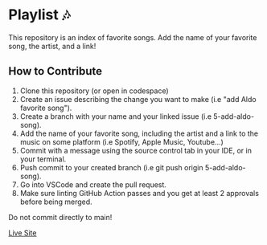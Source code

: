 # Playlist 🎶
This repository is an index of favorite songs. Add the name of your favorite song, the artist, and a link!

## How to Contribute
1. Clone this repository (or open in codespace) 
2. Create an issue describing the change you want to make (i.e "add Aldo favorite song").
3. Create a branch with your name and your linked issue (i.e 5-add-aldo-song).
4. Add the name of your favorite song, including the artist and a link to the music on some platform (i.e Spotify, Apple Music, Youtube...)
5. Commit with a message using the source control tab in your IDE, or in your terminal.  
6. Push commit to your created branch (i.e git push origin 5-add-aldo-song). 
7. Go into VSCode and create the pull request. 
8. Make sure linting GitHub Action passes and you get at least 2 approvals before being merged. 

Do not commit directly to main!

[Live Site](https://dpi-tta-projects.github.io/pr-playlist/)
